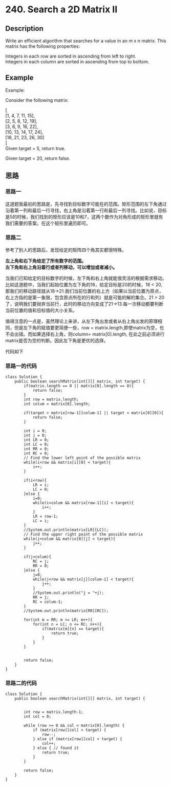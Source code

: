 # 240. Search a 2D Matrix II

## Description

Write an efficient algorithm that searches for a value in an m x n matrix. This matrix has the following properties:  

Integers in each row are sorted in ascending from left to right.  
Integers in each column are sorted in ascending from top to bottom.  


## Example

Example: 

Consider the following matrix: 

[  
  [1,   4,  7, 11, 15],  
  [2,   5,  8, 12, 19],  
  [3,   6,  9, 16, 22],  
  [10, 13, 14, 17, 24],  
  [18, 21, 23, 26, 30]   
]  
Given target = 5, return true.  

Given target = 20, return false.  

## 思路

### 思路一

这道题我最初的思路是，先寻找到目标数字可能在的范围。矩形范围的左下角通过沿着第一列和最后一行寻找，右上角是沿着第一行和最后一列寻找。比如说，目标是5的时候，我们找到的矩形应该是10和7，这两个数作为对角形成的矩形里就有我们需要的答案。在这个矩形里遍历即可。

### 思路二

参考了别人的思路后，发现给定的矩阵四个角其实都很特殊。 

  **左上角和右下角给定了所有数字的范围。**  
  **左下角和右上角沿着行或者列移动，可以增加或者减小。**

当我们已知给定的目标数字的时候，左下角和右上角就能很灵活的根据需求移动。比如这道题中，当我们起始位置为左下角的18，给定目标是20的时候，18 < 20, 那我们的移动路径就从18->21.我们当前位置的右上方（如果以当前位置为原点，右上方指的是第一象限，包含原点所在的行和列）就是可能的解的集合。21 > 20了，说明我们要抛弃当前行，此时的移动方向变成了21->13.每一次移动都要判断当前位置的值和目标值的大小关系。

值得注意的一点是，虽然理论上来讲，从左下角出发或者从右上角出发的原理相同，但是左下角的赋值要更简便一些，row = matrix.length,即使matrix为空，也不会出错。而如果选择右上角，则column= matrix[0].length, 在此之前必须进行matrix是否为空的判断。因此左下角是更优的选择。

代码如下


### 思路一的代码

	class Solution {
	    public boolean searchMatrix(int[][] matrix, int target) {
	        if(matrix.length == 0 || matrix[0].length == 0){
	            return false;
	        }
	        int row = matrix.length;
	        int colum = matrix[0].length;
	        
	        if(target > matrix[row-1][colum-1] || target < matrix[0][0]){
	            return false;
	        }
	        
	        int i = 0;
	        int j = 0;
	        int LR = 0;
	        int LC = 0;
	        int RR = 0;
	        int RC = 0;
	        // Find the lower left point of the possible matrix
	        while(i<row && matrix[i][0] < target){
	            i++;
	        }
	        
	        if(i<row){
	            LR = i;
	            LC = 0;
	        }else {
	            i=0;
	            while(i<colum && matrix[row-1][i] < target){
	                i++;
	            }
	            LR = row-1;
	            LC = i;
	        }
	        //System.out.println(matrix[LR][LC]);
	        // Find the upper right point of the possible matrix
	        while(j<colum && matrix[0][j] < target){
	            j++;
	        }
	        
	        if(j<colum){
	            RC = j;
	            RR = 0;
	        }else {
	            j=0;
	            while(j<row && matrix[j][colum-1] < target){
	                j++;
	            }
	            //System.out.println("j = "+j);
	            RR = j;
	            RC = colum-1;
	        }
	        //System.out.println(matrix[RR][RC]);
	        
	        for(int m = RR; m <= LR; m++){
	            for(int n = LC; n <= RC; n++){
	                if(matrix[m][n] == target){
	                    return true;
	                }
	            }
	        }
	        
	        
	        return false;
	    }
	}

### 思路二的代码

	class Solution {
	    public boolean searchMatrix(int[][] matrix, int target) {
	
	
	        int row = matrix.length-1;
	        int col = 0;
	
	        while (row >= 0 && col < matrix[0].length) {
	            if (matrix[row][col] > target) {
	                row--;
	            } else if (matrix[row][col] < target) {
	                col++;
	            } else { // found it
	                return true;
	            }
	        }
	
	        return false;
	    }
	}

